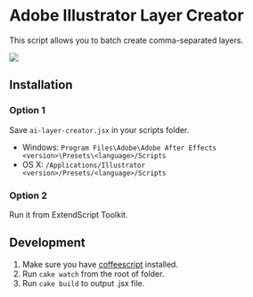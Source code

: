# Adobe Illustrator Layer Creator

This script allows you to batch create comma-separated layers.

![](https://s3-us-west-2.amazonaws.com/sebastienlavoie.personal/adobe-illustrator-layer-creator_2.png)

## Installation

### Option 1

Save `ai-layer-creator.jsx` in your scripts folder.

- Windows: `Program Files\Adobe\Adobe After Effects <version>\Presets\<language>/Scripts`
- OS X: `/Applications/Illustrator <version>/Presets/<language>/Scripts`

### Option 2

Run it from ExtendScript Toolkit.

## Development

1. Make sure you have [coffeescript](http://coffeescript.org) installed.
2. Run `cake watch` from the root of folder.
3. Run `cake build` to output .jsx file.